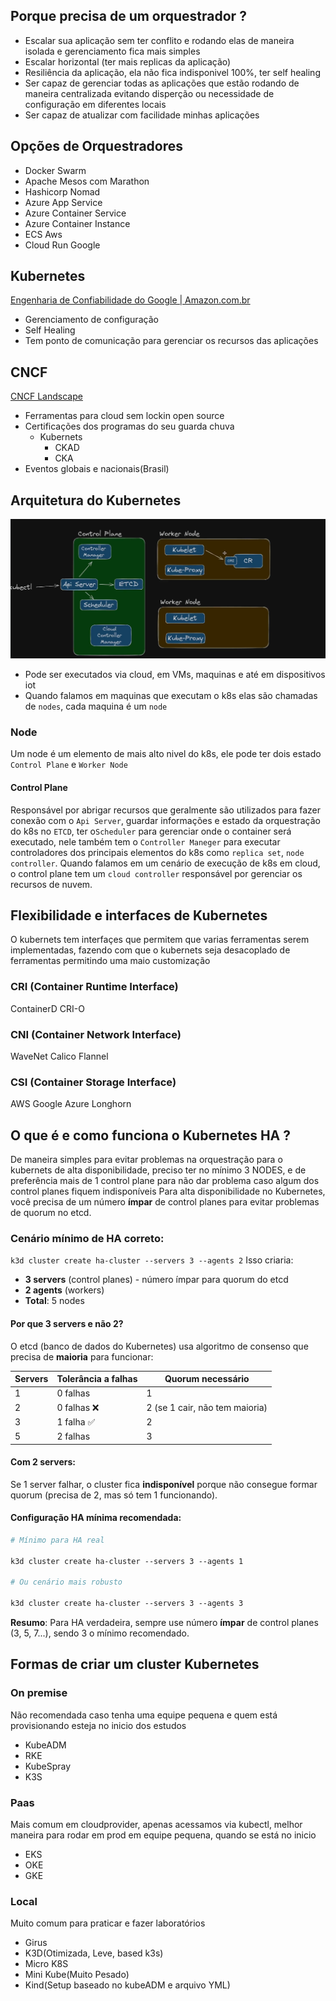 ## Porque precisa de um orquestrador ? 
- Escalar sua aplicação sem ter conflito e rodando elas de maneira isolada e gerenciamento fica mais simples 
- Escalar horizontal (ter mais replicas da aplicação)
- Resiliência da aplicação, ela não fica indisponivel 100%, ter self healing
- Ser capaz de gerenciar todas as aplicações que estão rodando de maneira centralizada evitando disperção ou necessidade de configuração em diferentes locais
- Ser capaz de atualizar com facilidade minhas aplicações
## Opções de Orquestradores 
- Docker Swarm 
- Apache Mesos com Marathon
- Hashicorp Nomad
- Azure App Service
- Azure Container Service 
- Azure Container Instance
- ECS Aws
- Cloud Run Google
## Kubernetes 
[Engenharia de Confiabilidade do Google | Amazon.com.br](https://www.amazon.com.br/Engenharia-Confiabilidade-Google-Administra-Sistemas/dp/8575225170/ref=asc_df_8575225170?mcid=af7c2201dacb3b4dadd5fdd4007a440e&tag=googleshopp00-20&linkCode=df0&hvadid=709883381752&hvpos=&hvnetw=g&hvrand=12887026888891716636&hvpone=&hvptwo=&hvqmt=&hvdev=c&hvdvcmdl=&hvlocint=&hvlocphy=9101566&hvtargid=pla-809202560056&psc=1&language=pt_BR&gad_source=1)
- Gerenciamento de configuração 
- Self Healing 
- Tem ponto de comunicação para gerenciar os recursos das aplicações
## CNCF
[CNCF Landscape](https://landscape.cncf.io/)
- Ferramentas para cloud sem lockin open source 
- Certificações dos programas do seu guarda chuva
	- Kubernets
		- CKAD
		- CKA
- Eventos globais e nacionais(Brasil)
## Arquitetura do Kubernetes
![](assets/Pasted%20image%2020250605132730.png)
- Pode ser executados via cloud, em VMs, maquinas e até em dispositivos iot
- Quando falamos em maquinas que executam o k8s elas são chamadas de `nodes`, cada maquina é um `node`
### Node
Um node é um elemento de mais alto nivel do k8s, ele pode ter dois estado `Control Plane` e `Worker Node`
#### Control Plane 
Responsável por abrigar recursos que geralmente são utilizados para fazer conexão com o `Api Server`, guardar informações e estado da orquestração do k8s no `ETCD`, ter o`Scheduler` para gerenciar onde o container será executado, nele também tem o `Controller Maneger` para executar controladores dos principais elementos do k8s como `replica set`, `node controller`.
Quando falamos em um cenário de execução de k8s em cloud, o control plane tem um `cloud controller` responsável por gerenciar os recursos de nuvem.
## Flexibilidade e interfaces de Kubernetes
O kubernets tem interfaçes que permitem que varias ferramentas serem implementadas, fazendo com que o kubernets seja desacoplado de ferramentas permitindo uma maio customização
### CRI (Container Runtime Interface)
ContainerD
CRI-O
### CNI (Container Network Interface)
WaveNet
Calico
Flannel
### CSI (Container Storage Interface)
AWS
Google
Azure
Longhorn
## O que é e como funciona o Kubernetes HA ?
De maneira simples para evitar problemas na orquestração para o kubernets de alta disponibilidade, preciso ter no mínimo 3 NODES, e de preferência mais de 1 control plane para não dar problema caso algum dos control planes fiquem indisponíveis
Para alta disponibilidade no Kubernetes, você precisa de um número **ímpar** de control planes para evitar problemas de quorum no etcd.
### Cenário mínimo de HA correto:
`k3d cluster create ha-cluster --servers 3 --agents 2`
Isso criaria:
- **3 servers** (control planes) - número ímpar para quorum do etcd
- **2 agents** (workers)
- **Total**: 5 nodes
#### Por que 3 servers e não 2?
O etcd (banco de dados do Kubernetes) usa algoritmo de consenso que precisa de **maioria** para funcionar:

|Servers|Tolerância a falhas|Quorum necessário|
|---|---|---|
|1|0 falhas|1|
|2|0 falhas ❌|2 (se 1 cair, não tem maioria)|
|3|1 falha ✅|2|
|5|2 falhas|3|

#### Com 2 servers:

Se 1 server falhar, o cluster fica **indisponível** porque não consegue formar quorum (precisa de 2, mas só tem 1 funcionando).

#### Configuração HA mínima recomendada:

```bash
# Mínimo para HA real

k3d cluster create ha-cluster --servers 3 --agents 1

# Ou cenário mais robusto

k3d cluster create ha-cluster --servers 3 --agents 3
```
**Resumo**: Para HA verdadeira, sempre use número **ímpar** de control planes (3, 5, 7...), sendo 3 o mínimo recomendado.
## Formas de criar um cluster Kubernetes
### On premise
Não recomendada caso tenha uma equipe pequena e quem está provisionando esteja no inicio dos estudos
- KubeADM
- RKE
- KubeSpray
- K3S
### Paas 
Mais comum em cloudprovider, apenas acessamos via kubectl, melhor maneira para rodar em prod em equipe pequena, quando se está no inicio
- EKS
- OKE
- GKE
### Local
Muito comum para praticar e fazer laboratórios
- Girus
- K3D(Otimizada, Leve, based k3s)
- Micro K8S
- Mini Kube(Muito Pesado)
- Kind(Setup baseado no kubeADM e arquivo YML)